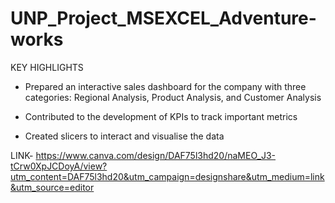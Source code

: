 # UNP_Project_MSEXCEL_Adventure-works
KEY HIGHLIGHTS
- Prepared an interactive sales dashboard for the company with three categories: Regional Analysis, Product Analysis, and Customer Analysis

- Contributed to the development of KPIs to track important metrics

- Created slicers to interact and visualise the data


LINK- https://www.canva.com/design/DAF75l3hd20/naMEO_J3-tCrw0XpJCDoyA/view?utm_content=DAF75l3hd20&utm_campaign=designshare&utm_medium=link&utm_source=editor
